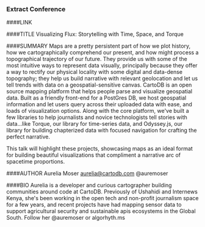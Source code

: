 ### Extract Conference

####LINK


####TITLE
Visualizing Flux: Storytelling with Time, Space, and Torque

####SUMMARY
Maps are a pretty persistent part of how we plot history, how we cartographically comprehend our present, and how might process a topographical trajectory of our future. They provide us with some of the most intuitive ways to represent data visually, principally because they offer a way to rectify our physical locality with some digital and data-dense topography; they help us build narrative with relevant geolocation and let us tell trends with data on a geospatial-sensitive canvas. CartoDB is an open source mapping platform that helps people parse and visualize geospatial data. Built as a friendly front-end for a PostGres DB, we host geospatial information and let users query across their uploaded data with ease, and loads of visualization options. Along with the core platform, we've built a few libraries to help journalists and novice technologists tell stories with data...like Torque, our library for time-series data, and Odyssey.js, our library for building chapterized data with focused navigation for crafting the perfect narrative.

This talk will highlight these projects, showcasing maps as an ideal format for building beautiful visualizations that compliment a narrative arc of spacetime proportions.

####AUTHOR
Aurelia Moser
aurelia@cartodb.com
@auremoser

####BIO
Aurelia is a developer and curious cartographer building communities around code at CartoDB. Previously of Ushahidi and Internews Kenya, she's been working in the open tech and non-profit journalism space for a few years, and recent projects have had mapping sensor data to support agricultural security and sustainable apis ecosystems in the Global South.
Follow her @auremoser or algorhyth.ms